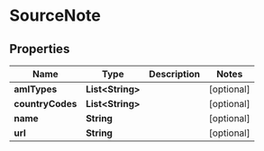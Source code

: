 

# SourceNote


## Properties

| Name | Type | Description | Notes |
|------------ | ------------- | ------------- | -------------|
|**amlTypes** | **List&lt;String&gt;** |  |  [optional] |
|**countryCodes** | **List&lt;String&gt;** |  |  [optional] |
|**name** | **String** |  |  [optional] |
|**url** | **String** |  |  [optional] |



